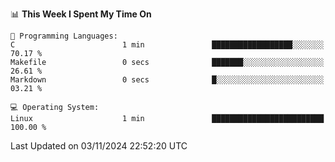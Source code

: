 <!--START_SECTION:waka-->
📊 **This Week I Spent My Time On** 

```text
💬 Programming Languages: 
C                        1 min               ██████████████████░░░░░░░   70.17 % 
Makefile                 0 secs              ███████░░░░░░░░░░░░░░░░░░   26.61 % 
Markdown                 0 secs              █░░░░░░░░░░░░░░░░░░░░░░░░   03.21 % 

💻 Operating System: 
Linux                    1 min               █████████████████████████   100.00 % 
```


 Last Updated on 03/11/2024 22:52:20 UTC
<!--END_SECTION:waka-->

